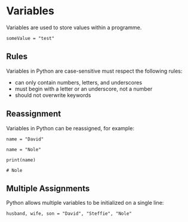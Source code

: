 # Variables

Variables are used to store values within a programme.

```
someValue = "test"
```


## Rules

Variables in Python are case-sensitive must respect the following rules:

- can only contain numbers, letters, and underscores
- must begin with a letter or an underscore, not a number
- should not overwrite keywords


## Reassignment

Variables in Python can be reassigned, for example:

```
name = "David"

name = "Nole"

print(name)

# Nole

```

## Multiple Assignments

Python allows multiple variables to be initialized on a single line:

```
husband, wife, son = "David", "Steffie", "Nole"

```
